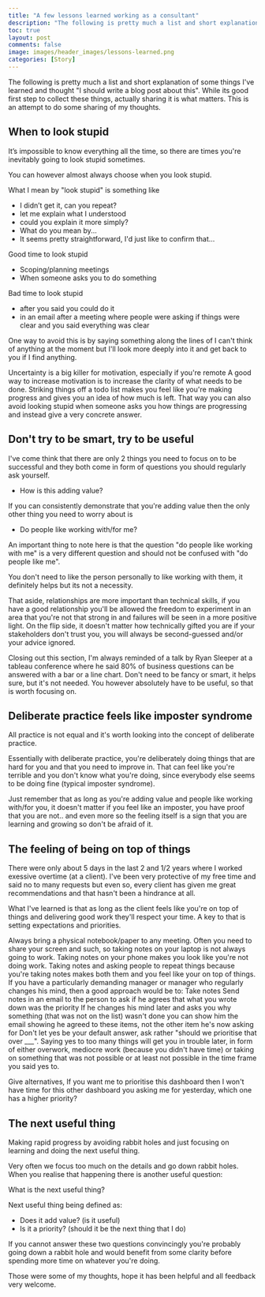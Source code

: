 ```yaml
---
title: "A few lessons learned working as a consultant"
description: "The following is pretty much a list and short explanation of some things I've learned and thought "I should write a blog post about this""
toc: true
layout: post
comments: false
image: images/header_images/lessons-learned.png
categories: [Story]
---
```


The following is pretty much a list and short explanation of some things I've learned and thought "I should write a blog post about this". While its good first step to collect these things, actually sharing it is what matters. This is an attempt to do some sharing of my thoughts.


## When to look stupid
It’s impossible to know everything all the time, so there are times you're inevitably going to look stupid sometimes.

You can however almost always choose when you look stupid.

What I mean by "look stupid" is something like
- I didn’t get it, can you repeat?
- let me explain what I understood
- could you explain it more simply?
- What do you mean by...
- It seems pretty straightforward, I'd just like to confirm that...

Good time to look stupid
- Scoping/planning meetings
- When someone asks you to do something

Bad time to look stupid
- after you said you could do it
- in an email after a meeting where people were asking if things were clear and you said everything was clear

One way to avoid this is by saying something along the lines of I can't think of anything at the moment but I'll look more deeply into it and get back to you if I find anything.

Uncertainty is a big killer for motivation, especially if you're remote
A good way to increase motivation is to increase the clarity of what needs to be done. Striking things off a todo list makes you feel like you're making progress and gives you an idea of how much is left. That way you can also avoid looking stupid when someone asks you how things are progressing and instead give a very concrete answer.

## Don't try to be smart, try to be useful
I've come think that there are only 2 things you need to focus on to be successful and they both come in form of questions you should regularly ask yourself.

- How is this adding value?

If you can consistently demonstrate that you're adding value then the only other thing you need to worry about is

- Do people like working with/for me?

An important thing to note here is that the question "do people like working with me" is a very different question and should not be confused with "do people like me".

You don't need to like the person personally to like working with them, it definitely helps but its not a necessity.

That aside, relationships are more important than technical skills, if you have a good relationship you'll be allowed the freedom to experiment in an area that you're not that strong in and failures will be seen in a more positive light. On the flip side, it doesn't matter how technically gifted you are if your stakeholders don't trust you, you will always be second-guessed and/or your advice ignored.

Closing out this section, I'm always reminded of a talk by Ryan Sleeper at a tableau conference where he said 80% of business questions can be answered with a bar or a line chart. Don't need to be fancy or smart, it helps sure, but it's not needed. You however absolutely have to be useful, so that is worth focusing on.


## Deliberate practice feels like imposter syndrome
All practice is not equal and it's worth looking into the concept of deliberate practice.

Essentially with deliberate practice, you're deliberately doing things that are hard for you and that you need to improve in. That can feel like you're terrible and you don't know what you're doing, since everybody else seems to be doing fine (typical imposter syndrome).

Just remember that as long as you're adding value and people like working with/for you, it doesn't matter if you feel like an imposter, you have proof that you are not.. and even more so the feeling itself is a sign that you are learning and growing so don't be afraid of it.


## The feeling of being on top of things
There were only about 5 days in the last 2 and 1/2 years where I worked exessive overtime (at a client). I've been very protective of my free time and said no to many requests but even so, every client has given me great recommendations and that hasn't been a hindrance at all.

What I've learned is that as long as the client feels like you're on top of things and delivering good work they'll respect your time.
A key to that is setting expectations and priorities.

Always bring a physical notebook/paper to any meeting.
Often you need to share your screen and such, so taking notes on your laptop is not always going to work.
Taking notes on your phone makes you look like you're not doing work.
Taking notes and asking people to repeat things because you're taking notes makes both them and you feel like your on top of things.
If you have a particularly demanding manager or manager who regularly changes his mind, then a good approach would be to:
Take notes
Send notes in an email to the person to ask if he agrees that what you wrote down was the priority
If he changes his mind later and asks you why something (that was not on the list) wasn't done you can show him the email showing he agreed to these items, not the other item he's now asking for
Don't let yes be your default answer, ask rather "should we prioritise that over ___".  Saying yes to too many things will get you in trouble later, in form of either overwork, mediocre work (because you didn't have time) or taking on something that was not possible or at least not possible in the time frame you said yes to.

Give alternatives, If you want me to prioritise this dashboard then I won't have time for this other dashboard you asking me for yesterday, which one has a higher priority?


## The next useful thing
Making rapid progress by avoiding rabbit holes and just focusing on learning and doing the next useful thing.

Very often we focus too much on the details and go down rabbit holes.
When you realise that happening there is another useful question:

What is the next useful thing?

Next useful thing being defined as:
- Does it add value? (is it useful)
- Is it a priority? (should it be the next thing that I do)

If you cannot answer these two questions convincingly you're probably going down a rabbit hole and would benefit from some clarity before spending more time on whatever you're doing.

Those were some of my thoughts, hope it has been helpful and all feedback very welcome.